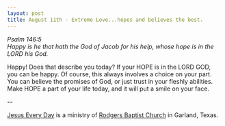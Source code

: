 ```yaml
---
layout: post
title: August 11th - Extreme Love...hopes and believes the best.
---
```


_Psalm 146:5  
Happy is he that hath the God of Jacob for his help, whose hope is
in the LORD his God._

Happy! Does that describe you today? If your HOPE is in the LORD
GOD, you can be happy. Of course, this always involves a choice on
your part. You can believe the promises of God, or just trust in your
fleshly abilities. Make HOPE a part of your life today, and it will
put a smile on your face.

 --

<a href=http://jesuseveryday.net>Jesus Every Day</a> is a ministry of <a href=http://rodgersbaptist.net>Rodgers Baptist Church</a> in Garland, Texas.
